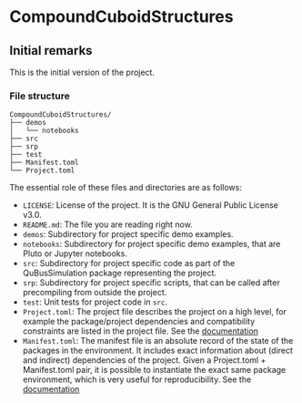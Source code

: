 CompoundCuboidStructures
======

## Initial remarks

This is the initial version of the project.

### File structure

```
CompoundCuboidStructures/
├── demos
│   └── notebooks
├── src
├── srp
├── test
├── Manifest.toml
└── Project.toml
```
The essential role of these files and directories are as follows:
- `LICENSE`: License of the project. It is the GNU General Public License v3.0.
- `README.md`: The file you are reading right now.
- `demos`: Subdirectory for project specific demo examples.
- `notebooks`: Subdirectory for project specific demo examples, that are Pluto or Jupyter notebooks.
- `src`: Subdirectory for project specific code as part of the QuBusSimulation package representing the project.
- `srp`: Subdirectory for project specific scripts, that can be called after precompiling from outside the project.
- `test`: Unit tests for project code in `src`.
- `Project.toml`: The project file describes the project on a high level, for example the package/project dependencies and compatibility constraints are listed in the project file. See the [documentation](https://pkgdocs.julialang.org/v1/toml-files/#Project-and-Manifest)
- `Manifest.toml`:  The manifest file is an absolute record of the state of the packages in the environment. It includes exact information about (direct and indirect) dependencies of the project. Given a Project.toml + Manifest.toml pair, it is possible to instantiate the exact same package environment, which is very useful for reproducibility. See the [documentation](https://pkgdocs.julialang.org/v1/toml-files/#Manifest.toml)

